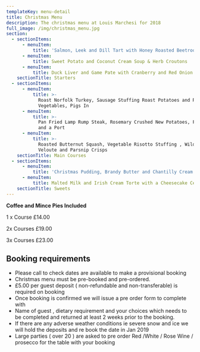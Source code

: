```yaml
---
templateKey: menu-detail
title: Christmas Menu
description: The christmas menu at Louis Marchesi for 2018
full_image: /img/christmas_menu.jpg
section:
  - sectionItems:
      - menuItem:
          title: 'Salmon, Leek and Dill Tart with Honey Roasted Beetroot'
      - menuItem:
          title: Sweet Potato and Coconut Cream Soup & Herb Croutons
      - menuItem:
          title: Duck Liver and Game Pate with Cranberry and Red Onion Marmalade
    sectionTitle: Starters
  - sectionItems:
      - menuItem:
          title: >-
            Roast Norfolk Turkey, Sausage Stuffing Roast Potatoes and Root
            Vegetables, Pigs In
      - menuItem:
          title: >-
            Pan Fried Lamp Rump Steak, Rosemary Crushed New Potatoes, Fine Beans
            and a Port
      - menuItem:
          title: >-
            Roasted Butternut Squash, Vegetable Risotto Stuffing , Wild Mushroom
            Veloute and Parsnip Crisps
    sectionTitle: Main Courses
  - sectionItems:
      - menuItem:
          title: 'Christmas Pudding, Brandy Butter and Chantilly Cream'
      - menuItem:
          title: Malted Milk and Irish Cream Torte with a Cheesecake Centre
    sectionTitle: Sweets
---
```

**Coffee and Mince Pies Included**

1 x Course £14.00

2x Courses £19.00

3x Courses £23.00

## Booking requirements

* Please call to check dates are available to make a provisional booking
* Christmas menu must be pre-booked and pre-ordered.
* £5.00 per guest deposit ( non-refundable and non-transferable) is required on booking 
* Once booking is confirmed we will issue a pre order form to complete with 
* Name of guest , dietary requirement and your choices which needs to be completed and returned at least 2 weeks prior to the booking.
* If there are any adverse weather conditions ie severe snow and ice we will hold the deposits and re book the date in Jan 2019
* Large parties ( over 20 ) are asked to pre order Red /White / Rose Wine / prosecco for the table with your booking

